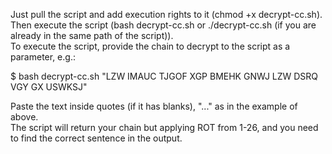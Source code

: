 Just pull the script and add execution rights to it (chmod +x decrypt-cc.sh). Then execute the script (bash decrypt-cc.sh or ./decrypt-cc.sh (if you are already in the same path of the script)).<br>
To execute the script, provide the chain to decrypt to the script as a parameter, e.g.: 

$ bash decrypt-cc.sh "LZW IMAUC TJGOF XGP BMEHK GNWJ LZW DSRQ VGY GX USWKSJ"

Paste the text inside quotes (if it has blanks), "..." as in the example of above.<br>
The script will return your chain but applying ROT from 1-26, and you need to find the correct sentence in the output.

